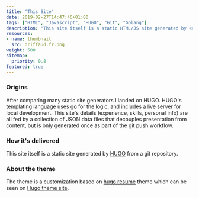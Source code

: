 ```yaml
---
title: "This Site"
date: 2019-02-27T14:47:46+01:00
tags: ["HTML", "Javascript", "HUGO", "Git", "Golang"]
description: "This site itself is a static HTML/JS site generated by <a href=\"https://gohugo.io/\">HUGO</a> from a git repository."
resources:
- name: thumbnail
  src: driffaud.fr.png
weight: 500
sitemap:
  priority: 0.8
featured: true
---
```


### Origins

After comparing many static site generators I landed on HUGO. HUGO's templating language uses <a href="https://golang.org">go</a> for the logic, and includes a live server for local development. This site's details (experience, skills, personal info) are all fed by a collection of JSON data files that decouples presentation from content, but is only generated once as part of the git push workflow.

### How it's delivered

This site itself is a static site generated by <a href="https://gohugo.io/">HUGO</a> from a git repository.

### About the theme

The theme is a customization based on [hugo resume](https://github.com/eddiewebb/hugo-resume) theme which can be seen on [Hugo theme site](https://themes.gohugo.io/hugo-resume/).
